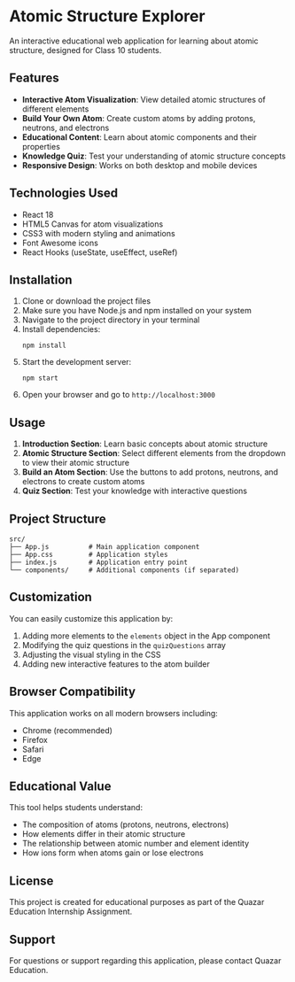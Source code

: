  # Atomic Structure Explorer

An interactive educational web application for learning about atomic structure, designed for Class 10 students.

## Features

- **Interactive Atom Visualization**: View detailed atomic structures of different elements
- **Build Your Own Atom**: Create custom atoms by adding protons, neutrons, and electrons
- **Educational Content**: Learn about atomic components and their properties
- **Knowledge Quiz**: Test your understanding of atomic structure concepts
- **Responsive Design**: Works on both desktop and mobile devices

## Technologies Used

- React 18
- HTML5 Canvas for atom visualizations
- CSS3 with modern styling and animations
- Font Awesome icons
- React Hooks (useState, useEffect, useRef)

## Installation

1. Clone or download the project files
2. Make sure you have Node.js and npm installed on your system
3. Navigate to the project directory in your terminal
4. Install dependencies:
   ```
   npm install
   ```
5. Start the development server:
   ```
   npm start
   ```
6. Open your browser and go to `http://localhost:3000`

## Usage

1. **Introduction Section**: Learn basic concepts about atomic structure
2. **Atomic Structure Section**: Select different elements from the dropdown to view their atomic structure
3. **Build an Atom Section**: Use the buttons to add protons, neutrons, and electrons to create custom atoms
4. **Quiz Section**: Test your knowledge with interactive questions

## Project Structure

```
src/
├── App.js          # Main application component
├── App.css         # Application styles
├── index.js        # Application entry point
└── components/     # Additional components (if separated)
```

## Customization

You can easily customize this application by:

1. Adding more elements to the `elements` object in the App component
2. Modifying the quiz questions in the `quizQuestions` array
3. Adjusting the visual styling in the CSS
4. Adding new interactive features to the atom builder

## Browser Compatibility

This application works on all modern browsers including:
- Chrome (recommended)
- Firefox
- Safari
- Edge

## Educational Value

This tool helps students understand:
- The composition of atoms (protons, neutrons, electrons)
- How elements differ in their atomic structure
- The relationship between atomic number and element identity
- How ions form when atoms gain or lose electrons

## License

This project is created for educational purposes as part of the Quazar Education Internship Assignment.

## Support

For questions or support regarding this application, please contact Quazar Education.